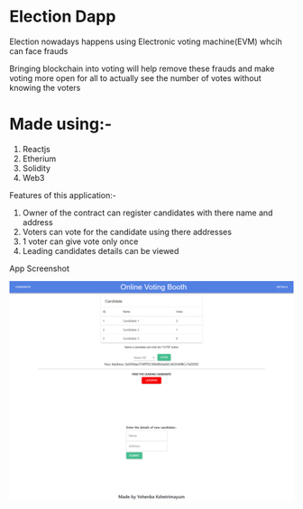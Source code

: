 # Election Dapp

Election nowadays happens using Electronic voting machine(EVM) whcih can face frauds

Bringing blockchain into voting will help remove these frauds and make voting more open for all to actually see the number of votes without knowing the voters

# Made using:-

1. Reactjs 
2. Etherium 
3. Solidity
4. Web3

Features of this application:-

1. Owner of the contract can register candidates with there name and address
2. Voters can vote for the candidate using there addresses
3. 1 voter can give vote only once
4. Leading candidates details can be viewed

App Screenshot

![](ss.png)
